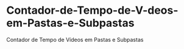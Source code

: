 # Contador-de-Tempo-de-V-deos-em-Pastas-e-Subpastas
Contador de Tempo de Vídeos em Pastas e Subpastas
